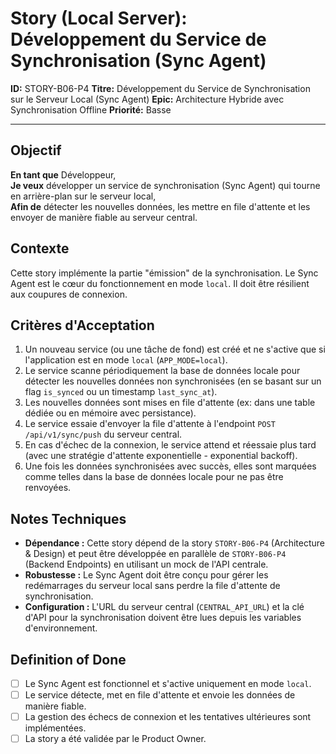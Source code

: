 # Story (Local Server): Développement du Service de Synchronisation (Sync Agent)

**ID:** STORY-B06-P4
**Titre:** Développement du Service de Synchronisation sur le Serveur Local (Sync Agent)
**Epic:** Architecture Hybride avec Synchronisation Offline
**Priorité:** Basse

---

## Objectif

**En tant que** Développeur,  
**Je veux** développer un service de synchronisation (Sync Agent) qui tourne en arrière-plan sur le serveur local,  
**Afin de** détecter les nouvelles données, les mettre en file d'attente et les envoyer de manière fiable au serveur central.

## Contexte

Cette story implémente la partie "émission" de la synchronisation. Le Sync Agent est le cœur du fonctionnement en mode `local`. Il doit être résilient aux coupures de connexion.

## Critères d'Acceptation

1.  Un nouveau service (ou une tâche de fond) est créé et ne s'active que si l'application est en mode `local` (`APP_MODE=local`).
2.  Le service scanne périodiquement la base de données locale pour détecter les nouvelles données non synchronisées (en se basant sur un flag `is_synced` ou un timestamp `last_sync_at`).
3.  Les nouvelles données sont mises en file d'attente (ex: dans une table dédiée ou en mémoire avec persistance).
4.  Le service essaie d'envoyer la file d'attente à l'endpoint `POST /api/v1/sync/push` du serveur central.
5.  En cas d'échec de la connexion, le service attend et réessaie plus tard (avec une stratégie d'attente exponentielle - exponential backoff).
6.  Une fois les données synchronisées avec succès, elles sont marquées comme telles dans la base de données locale pour ne pas être renvoyées.

## Notes Techniques

-   **Dépendance :** Cette story dépend de la story `STORY-B06-P4` (Architecture & Design) et peut être développée en parallèle de `STORY-B06-P4` (Backend Endpoints) en utilisant un mock de l'API centrale.
-   **Robustesse :** Le Sync Agent doit être conçu pour gérer les redémarrages du serveur local sans perdre la file d'attente de synchronisation.
-   **Configuration :** L'URL du serveur central (`CENTRAL_API_URL`) et la clé d'API pour la synchronisation doivent être lues depuis les variables d'environnement.

## Definition of Done

- [ ] Le Sync Agent est fonctionnel et s'active uniquement en mode `local`.
- [ ] Le service détecte, met en file d'attente et envoie les données de manière fiable.
- [ ] La gestion des échecs de connexion et les tentatives ultérieures sont implémentées.
- [ ] La story a été validée par le Product Owner.
